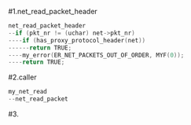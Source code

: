 #1.net_read_packet_header

```cpp
net_read_packet_header
--if (pkt_nr != (uchar) net->pkt_nr)
----if (has_proxy_protocol_header(net))
------return TRUE;
----my_error(ER_NET_PACKETS_OUT_OF_ORDER, MYF(0));
----return TRUE;

```

#2.caller

```cpp
my_net_read
--net_read_packet
```

#3.